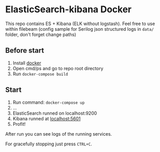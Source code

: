 # ElasticSearch-kibana  Docker

This repo contains ES + Kibana (ELK without logstash). Feel free to use within
filebeam (config sample for Serilog json structured logs in `data/` folder, don't forget change paths)

## Before start

1. Install [docker](https://docker.com)
2. Open cmd/ps and go to repo root directory
3. Run `docker-compose build`

## Start

1. Run command: `docker-compose up`
1. ...
1. ElasticSearch runned on localhost:9200
1. Kibana runned at [localhost:5601](http://localhost:5601/)
1. Profit!

After run you can see logs of the running services.

For gracefully stopping just press `CTRL+C`.
